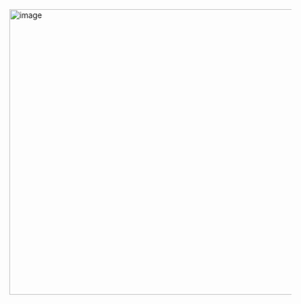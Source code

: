 <img width="511" alt="image" src="https://github.com/user-attachments/assets/70ed5461-7aca-4f70-8e84-e5ea9767310f">

